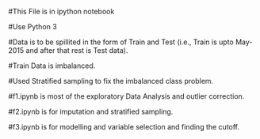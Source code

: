 #This File is in ipython notebook

#Use Python 3

#Data is to be spillited in the form of Train and Test (i.e., Train is upto May-2015 and after that rest is Test data).

#Train Data is imbalanced.

#Used Stratified sampling to fix the imbalanced class problem.

#f1.ipynb is most of the exploratory Data Analysis and outlier correction.

#f2.ipynb is for imputation and stratified sampling.

#f3.ipynb is for modelling and variable selection and finding the cutoff.
